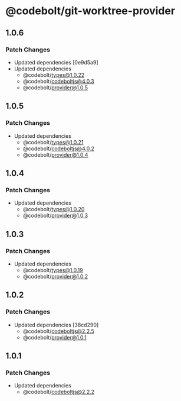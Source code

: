 # @codebolt/git-worktree-provider

## 1.0.6

### Patch Changes

- Updated dependencies [0e9d5a9]
- Updated dependencies
  - @codebolt/types@1.0.22
  - @codebolt/codeboltjs@4.0.3
  - @codebolt/provider@1.0.5

## 1.0.5

### Patch Changes

- Updated dependencies
  - @codebolt/types@1.0.21
  - @codebolt/codeboltjs@4.0.2
  - @codebolt/provider@1.0.4

## 1.0.4

### Patch Changes

- Updated dependencies
  - @codebolt/types@1.0.20
  - @codebolt/provider@1.0.3

## 1.0.3

### Patch Changes

- Updated dependencies
  - @codebolt/types@1.0.19
  - @codebolt/provider@1.0.2

## 1.0.2

### Patch Changes

- Updated dependencies [38cd290]
  - @codebolt/codeboltjs@2.2.5
  - @codebolt/provider@1.0.1

## 1.0.1

### Patch Changes

- Updated dependencies
  - @codebolt/codeboltjs@2.2.2
